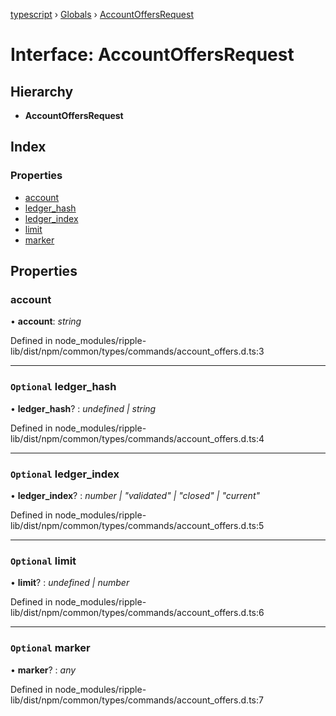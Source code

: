 [typescript](../README.md) › [Globals](../globals.md) › [AccountOffersRequest](accountoffersrequest.md)

# Interface: AccountOffersRequest

## Hierarchy

* **AccountOffersRequest**

## Index

### Properties

* [account](accountoffersrequest.md#account)
* [ledger_hash](accountoffersrequest.md#optional-ledger_hash)
* [ledger_index](accountoffersrequest.md#optional-ledger_index)
* [limit](accountoffersrequest.md#optional-limit)
* [marker](accountoffersrequest.md#optional-marker)

## Properties

###  account

• **account**: *string*

Defined in node_modules/ripple-lib/dist/npm/common/types/commands/account_offers.d.ts:3

___

### `Optional` ledger_hash

• **ledger_hash**? : *undefined | string*

Defined in node_modules/ripple-lib/dist/npm/common/types/commands/account_offers.d.ts:4

___

### `Optional` ledger_index

• **ledger_index**? : *number | "validated" | "closed" | "current"*

Defined in node_modules/ripple-lib/dist/npm/common/types/commands/account_offers.d.ts:5

___

### `Optional` limit

• **limit**? : *undefined | number*

Defined in node_modules/ripple-lib/dist/npm/common/types/commands/account_offers.d.ts:6

___

### `Optional` marker

• **marker**? : *any*

Defined in node_modules/ripple-lib/dist/npm/common/types/commands/account_offers.d.ts:7
